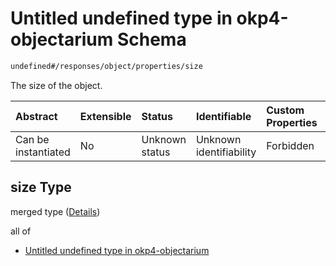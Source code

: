 # Untitled undefined type in okp4-objectarium Schema

```txt
undefined#/responses/object/properties/size
```

The size of the object.

| Abstract            | Extensible | Status         | Identifiable            | Custom Properties | Additional Properties | Access Restrictions | Defined In                                                                     |
| :------------------ | :--------- | :------------- | :---------------------- | :---------------- | :-------------------- | :------------------ | :----------------------------------------------------------------------------- |
| Can be instantiated | No         | Unknown status | Unknown identifiability | Forbidden         | Allowed               | none                | [okp4-objectarium.json\*](schema/okp4-objectarium.json "open original schema") |

## size Type

merged type ([Details](okp4-objectarium-responses-objectresponse-properties-size.md))

all of

*   [Untitled undefined type in okp4-objectarium](okp4-objectarium-responses-objectresponse-properties-size-allof-0.md "check type definition")
